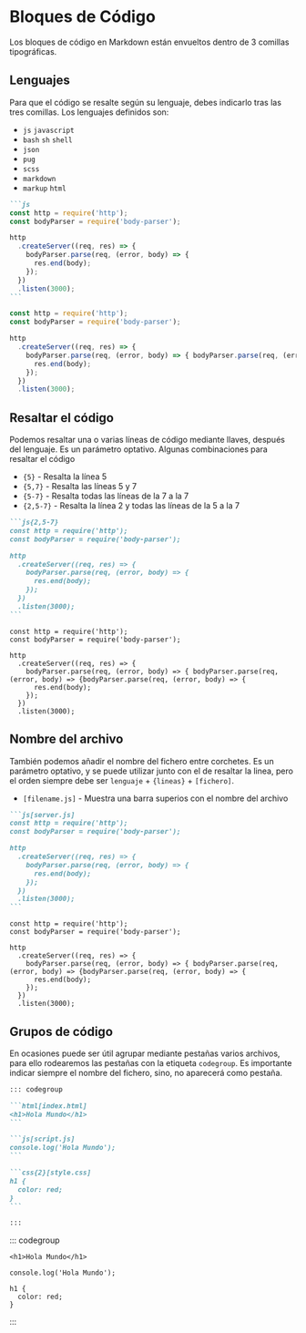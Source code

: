# Bloques de Código

Los bloques de código en Markdown están envueltos dentro de 3 comillas tipográficas.

## Lenguajes

Para que el código se resalte según su lenguaje, debes indicarlo tras las tres comillas. Los lenguajes definidos son:

- `js` `javascript`
- `bash` `sh` `shell`
- `json`
- `pug`
- `scss`
- `markdown`
- `markup` `html`

````markdown
```js
const http = require('http');
const bodyParser = require('body-parser');

http
  .createServer((req, res) => {
    bodyParser.parse(req, (error, body) => {
      res.end(body);
    });
  })
  .listen(3000);
```
````

```js
const http = require('http');
const bodyParser = require('body-parser');

http
  .createServer((req, res) => {
    bodyParser.parse(req, (error, body) => { bodyParser.parse(req, (error, body) => {bodyParser.parse(req, (error, body) => {
      res.end(body);
    });
  })
  .listen(3000);
```

## Resaltar el código

Podemos resaltar una o varias líneas de código mediante llaves, después del lenguaje. Es un parámetro optativo. Algunas combinaciones para resaltar el código

- `{5}` - Resalta la línea 5
- `{5,7}` - Resalta las líneas 5 y 7
- `{5-7}` - Resalta todas las líneas de la 7 a la 7
- `{2,5-7}` - Resalta la línea 2 y todas las líneas de la 5 a la 7

````markdown
```js{2,5-7}
const http = require('http');
const bodyParser = require('body-parser');

http
  .createServer((req, res) => {
    bodyParser.parse(req, (error, body) => {
      res.end(body);
    });
  })
  .listen(3000);
```
````

```js{2,5-7}
const http = require('http');
const bodyParser = require('body-parser');

http
  .createServer((req, res) => {
    bodyParser.parse(req, (error, body) => { bodyParser.parse(req, (error, body) => {bodyParser.parse(req, (error, body) => {
      res.end(body);
    });
  })
  .listen(3000);
```

## Nombre del archivo

También podemos añadir el nombre del fichero entre corchetes. Es un parámetro optativo, y se puede utilizar junto con el de resaltar la linea, pero el orden siempre debe ser `lenguaje` + `{lineas}` + `[fichero]`.

- `[filename.js]` - Muestra una barra superios con el nombre del archivo

````markdown
```js[server.js]
const http = require('http');
const bodyParser = require('body-parser');

http
  .createServer((req, res) => {
    bodyParser.parse(req, (error, body) => {
      res.end(body);
    });
  })
  .listen(3000);
```
````

```js[server.js]
const http = require('http');
const bodyParser = require('body-parser');

http
  .createServer((req, res) => {
    bodyParser.parse(req, (error, body) => { bodyParser.parse(req, (error, body) => {bodyParser.parse(req, (error, body) => {
      res.end(body);
    });
  })
  .listen(3000);
```

## Grupos de código

En ocasiones puede ser útil agrupar mediante pestañas varios archivos, para ello rodearemos las pestañas con la etiqueta `codegroup`. Es importante indicar siempre el nombre del fichero, sino, no aparecerá como pestaña.

````markdown
::: codegroup

```html[index.html]
<h1>Hola Mundo</h1>
```

```js[script.js]
console.log('Hola Mundo');
```

```css{2}[style.css]
h1 {
  color: red;
}
```

:::
````

::: codegroup

```html[index.html]
<h1>Hola Mundo</h1>
```

```js[script.js]
console.log('Hola Mundo');
```

```css{2}[style.css]
h1 {
  color: red;
}
```

:::
